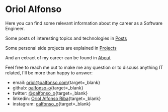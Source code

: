 # Oriol Alfonso

Here you can find some relevant information about my career as a Software Engineer.

Some posts of interesting topics and technologies in [Posts](posts/index.md)

Some personal side projects are explained in [Projects](projects/index.md)

And an extract of my career can be found in [About](about.md)

Feel free to reach me out to make me any question or to discuss anything IT related, I'll be more than happy to answer:

- email: [oriol@oalfonso.com](mailto:oriol@oalfonso.com){target=_blank}
- github: [oalfonso-o](https://github.com/oalfonso-o){target=_blank}
- twitter: [@oalfonso_o](https://twitter.com/oalfonso_o){target=_blank}
- linkedin: [Oriol Alfonso Riba](https://www.linkedin.com/in/oriol-alfonso-riba-a198439b/){target=_blank}
- instagram: [oalfonso_o](https://www.instagram.com/oalfonso_o/){target=_blank}
